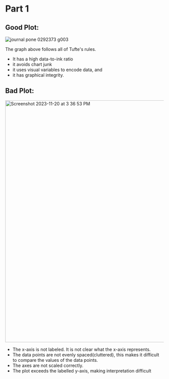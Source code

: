 # Part 1

## Good Plot:
![journal pone 0292373 g003](https://github.com/Muhideenthegreat/FDSFE_MMustapha/assets/73912076/fe1e9b60-b0fb-46fd-a4e8-34142be52675)

The graph above follows all of Tufte's rules.
- It has a high data-to-ink ratio
- it avoids chart junk
- it uses visual variables to encode data, and
- it has graphical integrity.

## Bad Plot:
<img width="768" alt="Screenshot 2023-11-20 at 3 36 53 PM" src="https://github.com/Muhideenthegreat/FDSFE_MMustapha/assets/73912076/277d9880-cab7-459f-b322-d81687c175c2">

- The x-axis is not labeled. It is not clear what the x-axis represents.
- The data points are not evenly spaced(cluttered), this makes it difficult to compare the values of the data points.
- The axes are not scaled correctly.
- The plot exceeds the labelled y-axis, making interpretation difficult
  
